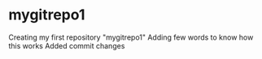 # mygitrepo1
Creating my first repository "mygitrepo1"
Adding few words to know how this works
Added commit changes
